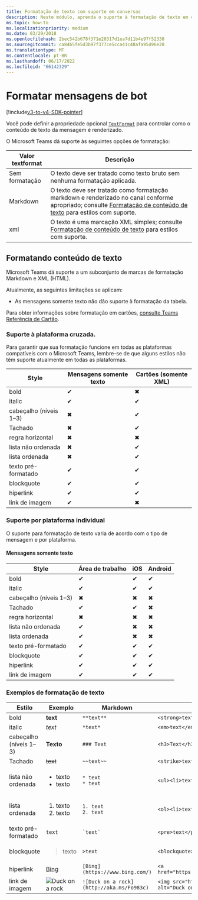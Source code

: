 ```yaml
---
title: Formatação de texto com suporte em conversas
description: Neste módulo, aprenda o suporte à formatação de texto em conversas de bot e formatação de conteúdo de texto Microsoft Teams
ms.topic: how-to
ms.localizationpriority: medium
ms.date: 03/29/2018
ms.openlocfilehash: 2bec542b678f371e20317d1ea7d11b4e97f52338
ms.sourcegitcommit: ca84b5fe5d3b97f377ce5cca41c48afa95496e28
ms.translationtype: MT
ms.contentlocale: pt-BR
ms.lasthandoff: 06/17/2022
ms.locfileid: "66142329"
---
```

# <a name="formatting-bot-messages"></a>Formatar mensagens de bot

[!include[v3-to-v4-SDK-pointer](~/includes/v3-to-v4-pointer-bots.md)]

Você pode definir a propriedade opcional [`TextFormat`](/bot-framework/dotnet/bot-builder-dotnet-create-messages#customizing-a-message) para controlar como o conteúdo de texto da mensagem é renderizado.

O Microsoft Teams dá suporte às seguintes opções de formatação:

| Valor textformat | Descrição |
| --- | --- |
| Sem formatação | O texto deve ser tratado como texto bruto sem nenhuma formatação aplicada. |
| Markdown | O texto deve ser tratado como formatação markdown e renderizado no canal conforme apropriado; consulte [Formatação de conteúdo de texto](#formatting-text-content) para estilos com suporte. |
| xml | O texto é uma marcação XML simples; consulte [Formatação de conteúdo de texto](#formatting-text-content) para estilos com suporte. |

## <a name="formatting-text-content"></a>Formatando conteúdo de texto

Microsoft Teams dá suporte a um subconjunto de marcas de formatação Markdown e XML (HTML).

Atualmente, as seguintes limitações se aplicam:
* As mensagens somente texto não dão suporte à formatação da tabela.

Para obter informações sobre formatação em cartões, [consulte Teams Referência de Cartão](~/task-modules-and-cards/cards/cards-reference.md).

### <a name="cross-platform-support"></a>Suporte à plataforma cruzada.

Para garantir que sua formatação funcione em todas as plataformas compatíveis com o Microsoft Teams, lembre-se de que alguns estilos não têm suporte atualmente em todas as plataformas.

| Style                     | Mensagens somente texto | Cartões (somente XML) |
|---------------------------|--------------------|------------------|
| bold                      | ✔                  | ✖                |
| italic                    | ✔                  | ✔                |
| cabeçalho (níveis 1&ndash;3) | ✖                  | ✔                |
| Tachado             | ✖                  | ✔                |
| regra horizontal           | ✖                  | ✖                |
| lista não ordenada            | ✖                  | ✔                |
| lista ordenada              | ✖                  | ✔                |
| texto pré-formatado         | ✔                  | ✔                |
| blockquote                | ✔                  | ✔                |
| hiperlink                 | ✔                  | ✔                |
| link de imagem                | ✔                  | ✖                |

### <a name="support-by-individual-platform"></a>Suporte por plataforma individual

O suporte para formatação de texto varia de acordo com o tipo de mensagem e por plataforma.

#### <a name="text-only-messages"></a>Mensagens somente texto

| Style                     | Área de trabalho | iOS | Android |
|---------------------------|---------|-----|---------|
| bold                      | ✔       | ✔   | ✔       |
| italic                    | ✔       | ✔   | ✔       |
| cabeçalho (níveis 1&ndash;3) | ✖       | ✖   | ✖       |
| Tachado             | ✔       | ✔   | ✖       |
| regra horizontal           | ✖       | ✖   | ✖       |
| lista não ordenada            | ✔       | ✖   | ✖       |
| lista ordenada              | ✔       | ✖   | ✖       |
| texto pré-formatado         | ✔       | ✔   | ✔       |
| blockquote                | ✔       | ✔   | ✔       |
| hiperlink                 | ✔       | ✔   | ✔       |
| link de imagem                | ✔       | ✔   | ✔       |

### <a name="examples-of-text-formatting"></a>Exemplos de formatação de texto

| Estilo | Exemplo | Markdown | XML (HTML) |
| --- | --- | --- | --- |
| bold | **text** | `**text**` | `<strong>text</strong>` |
| italic | *text* | `*text*` | `<em>text</em>` |
| cabeçalho (níveis 1&ndash;3) | **Texto** | `### Text` | `<h3>Text</h3>` |
| Tachado | ~~text~~ | `~~text~~` | `<strike>text</strike>` |
| lista não ordenada | <ul><li>texto</li><li>texto</li></ul> | `* text`<br>`* text` | `<ul><li>text</li><li>text</li></ul>` |
| lista ordenada | <ol><li>texto</li><li>texto</li></ol> | `1. text`<br>`2. text` | `<ol><li>text</li><li>text</li></ol>` |
| texto pré-formatado | `text` | `` `text` `` | `<pre>text</pre>` |
| blockquote | <blockquote>texto</blockquote> | `>text` | `<blockquote>text</blockquote>` |
| hiperlink | [Bing](https://www.bing.com/) | `[Bing](https://www.bing.com/)` | `<a href="https://www.bing.com/">Bing</a>` |
| link de imagem | <img src="https://aka.ms/Fo983c" alt="Duck on a rock"></img> | `![Duck on a rock](http://aka.ms/Fo983c)` | `<img src="https://aka.ms/Fo983c" alt="Duck on a rock"></img>` |
